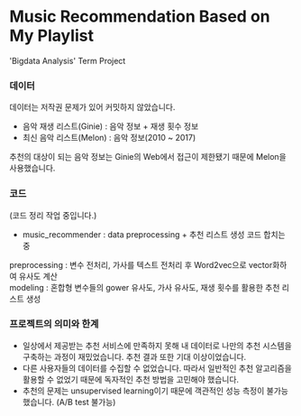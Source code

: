 # Music Recommendation Based on My Playlist
'Bigdata Analysis' Term Project

### 데이터
데이터는 저작권 문제가 있어 커밋하지 않았습니다.

* 음악 재생 리스트(Ginie) : 음악 정보 + 재생 횟수 정보
* 최신 음악 리스트(Melon) : 음악 정보(2010 ~ 2017)

추천의 대상이 되는 음악 정보는 Ginie의 Web에서 접근이 제한됐기 때문에 Melon을 사용했습니다.

### 코드
(코드 정리 작업 중입니다.)
* music_recommender : data preprocessing + 추천 리스트 생성 코드 합치는 중

preprocessing : 변수 전처리, 가사를 텍스트 전처리 후 Word2vec으로 vector화하여 유사도 계산<br/>
modeling      : 혼합형 변수들의 gower 유사도, 가사 유사도, 재생 횟수를 활용한 추천 리스트 생성

### 프로젝트의 의미와 한계
* 일상에서 제공받는 추천 서비스에 만족하지 못해 내 데이터로 나만의 추천 시스템을 구축하는 과정이 재밌었습니다. 추천 결과 또한 기대 이상이었습니다.
* 다른 사용자들의 데이터를 수집할 수 없었습니다. 따라서 일반적인 추천 알고리즘을 활용할 수 없었기 때문에 독자적인 추천 방법을 고민해야 했습니다.
* 추천의 문제는 unsupervised learning이기 때문에 객관적인 성능 측정이 불가능했습니다. (A/B test 불가능)
